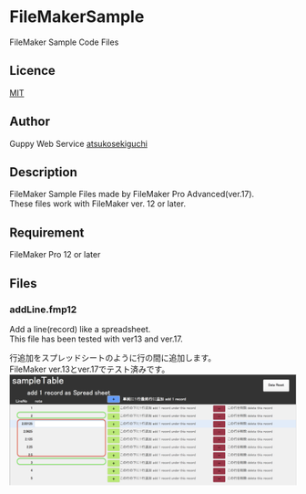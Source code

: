 # FileMakerSample
FileMaker Sample Code Files

## Licence
[MIT](https://github.com/tcnksm/tool/blob/master/LICENCE)
## Author
Guppy Web Service [atsukosekiguchi](https://github.com/atsukosekiguchi)

## Description
FileMaker Sample Files made by FileMaker Pro Advanced(ver.17).  
These files work with FileMaker ver. 12 or later.

## Requirement
FileMaker Pro 12 or later

## Files
### addLine.fmp12
Add a line(record) like a spreadsheet.  
This file has been tested with ver13 and ver.17.  
  
行追加をスプレッドシートのように行の間に追加します。  
FileMaker ver.13とver.17でテスト済みです。  
![image](./images/addLineSampleImage.png)
